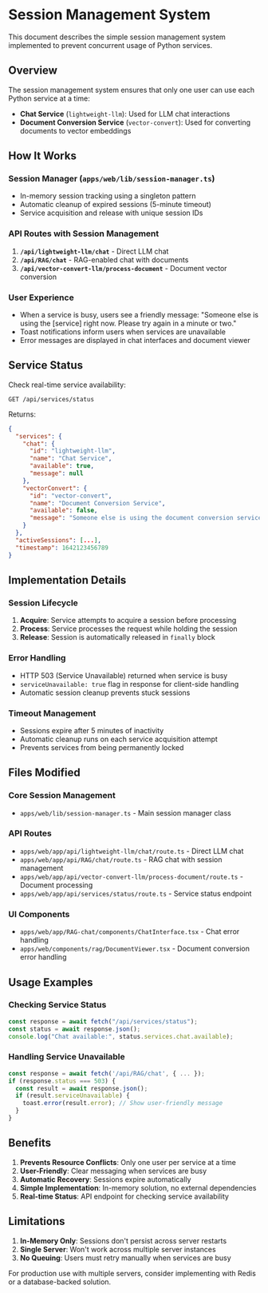 # Session Management System

This document describes the simple session management system implemented to prevent concurrent usage of Python services.

## Overview

The session management system ensures that only one user can use each Python service at a time:

- **Chat Service** (`lightweight-llm`): Used for LLM chat interactions
- **Document Conversion Service** (`vector-convert`): Used for converting documents to vector embeddings

## How It Works

### Session Manager (`apps/web/lib/session-manager.ts`)

- In-memory session tracking using a singleton pattern
- Automatic cleanup of expired sessions (5-minute timeout)
- Service acquisition and release with unique session IDs

### API Routes with Session Management

1. **`/api/lightweight-llm/chat`** - Direct LLM chat
2. **`/api/RAG/chat`** - RAG-enabled chat with documents
3. **`/api/vector-convert-llm/process-document`** - Document vector conversion

### User Experience

- When a service is busy, users see a friendly message: "Someone else is using the [service] right now. Please try again in a minute or two."
- Toast notifications inform users when services are unavailable
- Error messages are displayed in chat interfaces and document viewer

## Service Status

Check real-time service availability:

```
GET /api/services/status
```

Returns:

```json
{
  "services": {
    "chat": {
      "id": "lightweight-llm",
      "name": "Chat Service",
      "available": true,
      "message": null
    },
    "vectorConvert": {
      "id": "vector-convert",
      "name": "Document Conversion Service",
      "available": false,
      "message": "Someone else is using the document conversion service right now..."
    }
  },
  "activeSessions": [...],
  "timestamp": 1642123456789
}
```

## Implementation Details

### Session Lifecycle

1. **Acquire**: Service attempts to acquire a session before processing
2. **Process**: Service processes the request while holding the session
3. **Release**: Session is automatically released in `finally` block

### Error Handling

- HTTP 503 (Service Unavailable) returned when service is busy
- `serviceUnavailable: true` flag in response for client-side handling
- Automatic session cleanup prevents stuck sessions

### Timeout Management

- Sessions expire after 5 minutes of inactivity
- Automatic cleanup runs on each service acquisition attempt
- Prevents services from being permanently locked

## Files Modified

### Core Session Management

- `apps/web/lib/session-manager.ts` - Main session manager class

### API Routes

- `apps/web/app/api/lightweight-llm/chat/route.ts` - Direct LLM chat
- `apps/web/app/api/RAG/chat/route.ts` - RAG chat with session management
- `apps/web/app/api/vector-convert-llm/process-document/route.ts` - Document processing
- `apps/web/app/api/services/status/route.ts` - Service status endpoint

### UI Components

- `apps/web/app/RAG-chat/components/ChatInterface.tsx` - Chat error handling
- `apps/web/components/rag/DocumentViewer.tsx` - Document conversion error handling

## Usage Examples

### Checking Service Status

```typescript
const response = await fetch("/api/services/status");
const status = await response.json();
console.log("Chat available:", status.services.chat.available);
```

### Handling Service Unavailable

```typescript
const response = await fetch('/api/RAG/chat', { ... });
if (response.status === 503) {
  const result = await response.json();
  if (result.serviceUnavailable) {
    toast.error(result.error); // Show user-friendly message
  }
}
```

## Benefits

1. **Prevents Resource Conflicts**: Only one user per service at a time
2. **User-Friendly**: Clear messaging when services are busy
3. **Automatic Recovery**: Sessions expire automatically
4. **Simple Implementation**: In-memory solution, no external dependencies
5. **Real-time Status**: API endpoint for checking service availability

## Limitations

1. **In-Memory Only**: Sessions don't persist across server restarts
2. **Single Server**: Won't work across multiple server instances
3. **No Queuing**: Users must retry manually when services are busy

For production use with multiple servers, consider implementing with Redis or a database-backed solution.
